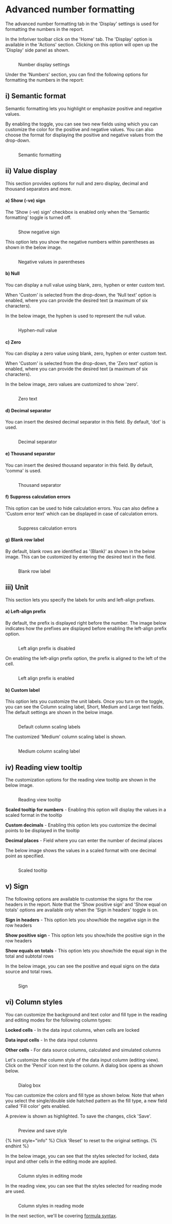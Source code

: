 # Advanced number formatting

The advanced number formatting tab in the 'Display' settings is used for formatting the numbers in the report.

In the Inforiver toolbar click on the 'Home' tab. The 'Display' option is available in the 'Actions' section. Clicking on this option will open up the 'Display' side panel as shown.

<figure><img src="../.gitbook/assets/Number (1).png" alt=""><figcaption><p>Number display settings</p></figcaption></figure>

Under the 'Numbers' section, you can find the following options for formatting the numbers in the report:

## i) Semantic format

Semantic formatting lets you highlight or emphasize positive and negative values.&#x20;

By enabling the toggle, you can see two new fields using which you can customize the color for the positive and negative values. You can also choose the format for displaying the positive and negative values from the drop-down.

<figure><img src="../.gitbook/assets/semantic].png" alt=""><figcaption><p>Semantic formatting</p></figcaption></figure>

## ii) Value display

This section provides options for null and zero display, decimal and thousand separators and more.

#### **a) Show (-ve) sign**

The 'Show (-ve) sign' checkbox is enabled only when the 'Semantic formatting' toggle is turned off.

<figure><img src="../.gitbook/assets/show neg.png" alt=""><figcaption><p>Show negative sign</p></figcaption></figure>

This option lets you show the negative numbers within parentheses as shown in the below image.

<figure><img src="../.gitbook/assets/Show neg sign.png" alt=""><figcaption><p>Negative values in parentheses</p></figcaption></figure>

#### b) Null

You can display a null value using blank, zero, hyphen or enter custom text.

When 'Custom' is selected from the drop-down, the 'Null text' option is enabled, where you can provide the desired text (a maximum of six characters).

In the below image, the hyphen is used to represent the null value.

<figure><img src="../.gitbook/assets/Null].png" alt=""><figcaption><p>Hyphen-null value</p></figcaption></figure>

#### c) Zero

You can display a zero value using blank, zero, hyphen or enter custom text.

When 'Custom' is selected from the drop-down, the 'Zero text' option is enabled, where you can provide the desired text (a maximum of six characters).&#x20;

In the below image, zero values are customized to show 'zero'.

<figure><img src="../.gitbook/assets/Zero1.png" alt=""><figcaption><p>Zero text</p></figcaption></figure>

#### d) Decimal separator

You can insert the desired decimal separator in this field. By default, 'dot' is used.

<figure><img src="../.gitbook/assets/decimal.png" alt=""><figcaption><p>Decimal separator</p></figcaption></figure>

#### e) Thousand separator

You can insert the desired thousand separator in this field. By default, 'comma' is used.

<figure><img src="../.gitbook/assets/Thousand.png" alt=""><figcaption><p>Thousand separator</p></figcaption></figure>

#### f) Suppress calculation errors

This option can be used to hide calculation errors. You can also define a 'Custom error text' which can be displayed in case of calculation errors.

<figure><img src="../.gitbook/assets/Suppress err.png" alt=""><figcaption><p>Suppress calculation errors</p></figcaption></figure>

#### g) Blank row label

By default, blank rows are identified as '(Blank)' as shown in the below image. This can be customized by entering the desired text in the field.

<figure><img src="../.gitbook/assets/blank.png" alt=""><figcaption><p>Blank row label</p></figcaption></figure>

## iii) Unit

This section lets you specify the labels for units and left-align prefixes.

#### a) Left-align prefix

By default, the prefix is displayed right before the number. The image below indicates how the prefixes are displayed before enabling the left-align prefix option.

<figure><img src="../.gitbook/assets/Left align.png" alt=""><figcaption><p>Left align prefix is disabled</p></figcaption></figure>

On enabling the left-align prefix option, the prefix is aligned to the left of the cell.

<figure><img src="../.gitbook/assets/prefix.png" alt=""><figcaption><p>Left align prefix is enabled</p></figcaption></figure>

#### b) Custom label

This option lets you customize the unit labels. Once you turn on the toggle, you can see the Column scaling label, Short, Medium and Large text fields. The default settings are shown in the below image.

<figure><img src="../.gitbook/assets/Large column scaling label.png" alt=""><figcaption><p>Default column scaling labels</p></figcaption></figure>

The customized 'Medium' column scaling label is shown.

<figure><img src="../.gitbook/assets/medium (1).png" alt=""><figcaption><p>Medium column scaling label</p></figcaption></figure>

## iv) Reading view tooltip

The customization options for the reading view tooltip are shown in the below image.&#x20;

<figure><img src="../.gitbook/assets/Reading view tooltip.png" alt=""><figcaption><p>Reading view tooltip</p></figcaption></figure>

**Scaled tooltip for numbers** - Enabling this option will display the values in a scaled format in the tooltip

**Custom decimals** - Enabling this option lets you customize the decimal points to be displayed in the tooltip

**Decimal places** - Field where you can enter the number of decimal places

The below image shows the values in a scaled format with one decimal point as specified.

<figure><img src="../.gitbook/assets/Tool1.png" alt=""><figcaption><p>Scaled tooltip</p></figcaption></figure>

## v) Sign

The following options are available to customise the signs for the row headers in the report. Note that the 'Show positive sign' and 'Show equal on totals' options are available only when the 'Sign in headers' toggle is on.

**Sign in headers** - This option lets you show/hide the negative sign in the row headers

**Show positive sign** - This option lets you show/hide the positive sign in the row headers

**Show equals on totals** - This option lets you show/hide the equal sign in the total and subtotal rows

In the below image, you can see the positive and equal signs on the data source and total rows.&#x20;

<figure><img src="../.gitbook/assets/Sign in.png" alt=""><figcaption><p>Sign</p></figcaption></figure>

## vi) Column styles

You can customize the background and text color and fill type in the reading and editing modes for the following column types:

**Locked cells** - In the data input columns, when cells are locked

**Data input cells** - In the data input columns

**Other cells** - For data source columns, calculated and simulated columns

Let's customize the column style of the data input column (editing view). Click on the 'Pencil' icon next to the column. A dialog box opens as shown below.

<figure><img src="../.gitbook/assets/column style 1.png" alt=""><figcaption><p>Dialog box</p></figcaption></figure>

You can customize the colors and fill type as shown below. Note that when you select the single/double side hatched pattern as the fill type, a new field called 'Fill color' gets enabled.&#x20;

A preview is shown as highlighted. To save the changes, click 'Save'.&#x20;

<figure><img src="../.gitbook/assets/column style 2.png" alt=""><figcaption><p>Preview and save style</p></figcaption></figure>

{% hint style="info" %}
Click 'Reset' to reset to the original settings.
{% endhint %}

In the below image, you can see that the styles selected for locked, data input and other cells in the editing mode are applied.

<figure><img src="../.gitbook/assets/column style 3.png" alt=""><figcaption><p>Column styles in editing mode</p></figcaption></figure>

In the reading view, you can see that the styles selected for reading mode are used.

<figure><img src="../.gitbook/assets/column style 4.png" alt=""><figcaption><p>Column styles in reading mode</p></figcaption></figure>

In the next section, we'll be covering [formula syntax](../formula-syntax/).
